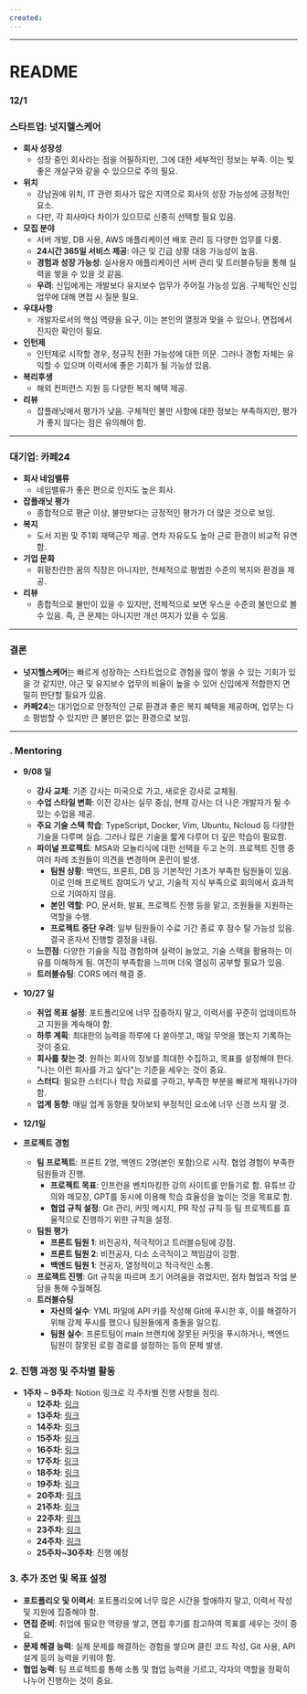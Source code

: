 ```yaml
---
created:
---
```

---
# **README**

### 12/1 

### 스타트업: 넛지헬스케어

- **회사 성장성**
    - 성장 중인 회사라는 점을 어필하지만, 그에 대한 세부적인 정보는 부족. 이는 빛좋은 개살구와 같을 수 있으므로 주의 필요.
- **위치**
    - 강남권에 위치, IT 관련 회사가 많은 지역으로 회사의 성장 가능성에 긍정적인 요소.
    - 다만, 각 회사마다 차이가 있으므로 신중히 선택할 필요 있음.
- **모집 분야**
    - 서버 개발, DB 사용, AWS 애플리케이션 배포 관리 등 다양한 업무를 다룸.
    - **24시간 365일 서비스 제공**: 야근 및 긴급 상황 대응 가능성이 높음.
    - **경험과 성장 가능성**: 실사용자 애플리케이션 서버 관리 및 트러블슈팅을 통해 실력을 쌓을 수 있을 것 같음.
    - **우려**: 신입에게는 개발보다 유지보수 업무가 주어질 가능성 있음. 구체적인 신입 업무에 대해 면접 시 질문 필요.
- **우대사항**
    - 개발자로서의 핵심 역량을 요구, 이는 본인의 열정과 맞을 수 있으나, 면접에서 진지한 확인이 필요.
- **인턴제**
    - 인턴제로 시작할 경우, 정규직 전환 가능성에 대한 의문. 그러나 경험 자체는 유익할 수 있으며 이력서에 좋은 기회가 될 가능성 있음.
- **복리후생**
    - 해외 컨퍼런스 지원 등 다양한 복지 혜택 제공.
- **리뷰**
    - 잡플래닛에서 평가가 낮음. 구체적인 불만 사항에 대한 정보는 부족하지만, 평가가 좋지 않다는 점은 유의해야 함.

---
### 대기업: 카페24

- **회사 네임밸류**
    - 네임밸류가 좋은 편으로 인지도 높은 회사.
- **잡플래닛 평가**
    - 종합적으로 평균 이상, 불만보다는 긍정적인 평가가 더 많은 것으로 보임.
- **복지**
    - 도서 지원 및 주1회 재택근무 제공. 연차 자유도도 높아 근로 환경이 비교적 유연함.
- **기업 문화**
    - 휘황찬란한 꿈의 직장은 아니지만, 전체적으로 평범한 수준의 복지와 환경을 제공.
- **리뷰**
    - 종합적으로 불만이 있을 수 있지만, 전체적으로 보면 우스운 수준의 불만으로 볼 수 있음. 즉, 큰 문제는 아니지만 개선 여지가 있을 수 있음.

---
### 결론

- **넛지헬스케어**는 빠르게 성장하는 스타트업으로 경험을 많이 쌓을 수 있는 기회가 있을 것 같지만, 야근 및 유지보수 업무의 비율이 높을 수 있어 신입에게 적합한지 면밀히 판단할 필요가 있음.
- **카페24**는 대기업으로 안정적인 근로 환경과 좋은 복지 혜택을 제공하며, 업무는 다소 평범할 수 있지만 큰 불만은 없는 환경으로 보임.





---
### . **Mentoring**

- **9/08 일**
    
    - **강사 교체**: 기존 강사는 미국으로 가고, 새로운 강사로 교체됨.
    - **수업 스타일 변화**: 이전 강사는 실무 중심, 현재 강사는 더 나은 개발자가 될 수 있는 수업을 제공.
    - **주요 기술 스택 학습**: TypeScript, Docker, Vim, Ubuntu, Ncloud 등 다양한 기술을 다루며 실습. 그러나 많은 기술을 짧게 다루어 더 깊은 학습이 필요함.
    - **파이널 프로젝트**: MSA와 모놀리식에 대한 선택을 두고 논의. 프로젝트 진행 중 여러 차례 조원들이 의견을 변경하며 혼란이 발생.
        - **팀원 상황**: 백엔드, 프론트, DB 등 기본적인 기초가 부족한 팀원들이 있음. 이로 인해 프로젝트 참여도가 낮고, 기술적 지식 부족으로 회의에서 효과적으로 기여하지 않음.
        - **본인 역할**: PO, 문서화, 발표, 프로젝트 진행 등을 맡고, 조원들을 지원하는 역할을 수행.
        - **프로젝트 중단 우려**: 일부 팀원들이 수료 기간 종료 후 잠수 탈 가능성 있음. 결국 혼자서 진행할 결정을 내림.
    - **느낀점**: 다양한 기술을 직접 경험하며 실력이 늘었고, 기술 스택을 활용하는 이유를 이해하게 됨. 여전히 부족함을 느끼며 더욱 열심히 공부할 필요가 있음.
    - **트러블슈팅**: CORS 에러 해결 중.
- **10/27 일**
    
    - **취업 목표 설정**: 포트폴리오에 너무 집중하지 말고, 이력서를 꾸준히 업데이트하고 지원을 계속해야 함.
    - **하루 계획**: 최대한의 능력을 하루에 다 쏟아붓고, 매일 무엇을 했는지 기록하는 것이 중요.
    - **회사를 찾는 것**: 원하는 회사의 정보를 최대한 수집하고, 목표를 설정해야 한다. "나는 이런 회사를 가고 싶다"는 기준을 세우는 것이 중요.
    - **스터디**: 필요한 스터디나 학습 자료를 구하고, 부족한 부분을 빠르게 채워나가야 함.
    - **업계 동향**: 매일 업계 동향을 찾아보되 부정적인 요소에 너무 신경 쓰지 말 것.
- **12/1일**
	
- **프로젝트 경험**
    
    - **팀 프로젝트**: 프론트 2명, 백엔드 2명(본인 포함)으로 시작. 협업 경험이 부족한 팀원들과 진행.
        - **프로젝트 목표**: 인프런을 벤치마킹한 강의 사이트를 만들기로 함. 유튜브 강의와 메모장, GPT를 동시에 이용해 학습 효율성을 높이는 것을 목표로 함.
        - **협업 규칙 설정**: Git 관리, 커밋 메시지, PR 작성 규칙 등 팀 프로젝트를 효율적으로 진행하기 위한 규칙을 설정.
    - **팀원 평가**
        - **프론트 팀원 1**: 비전공자, 적극적이고 트러블슈팅에 강점.
        - **프론트 팀원 2**: 비전공자, 다소 소극적이고 책임감이 강함.
        - **백엔드 팀원 1**: 전공자, 열정적이고 적극적인 소통.
    - **프로젝트 진행**: Git 규칙을 따르며 초기 어려움을 겪었지만, 점차 협업과 작업 분담을 통해 수월해짐.
    - **트러블슈팅**
        - **자신의 실수**: YML 파일에 API 키를 작성해 Git에 푸시한 후, 이를 해결하기 위해 강제 푸시를 했으나 팀원들에게 충돌을 일으킴.
        - **팀원 실수**: 프론트팀이 main 브랜치에 잘못된 커밋을 푸시하거나, 백엔드 팀원이 잘못된 로컬 경로를 설정하는 등의 문제 발생.
### 2. **진행 과정 및 주차별 활동**

- **1주차** ~ **9주차**: Notion 링크로 각 주차별 진행 사항을 정리.
    - **12주차**: [링크](https://applicationspring.notion.site/12-43744912300148798daab456f3bde188?pvs=4)
    - **13주차**: [링크](https://applicationspring.notion.site/13-5c422ca79d024fb9bbb7cea51a4cf2f8)
    - **14주차**: [링크](https://applicationspring.notion.site/14-eb30043f63634d0f9269d2e9c913e082)
    - **15주차**: [링크](https://applicationspring.notion.site/15-6854ef9dd02b4c7d96e952ae931dec99)
    - **16주차**: [링크](https://applicationspring.notion.site/16-374ea79afa324fb0a5c4b0213f1c845e)
    - **17주차**: [링크](https://applicationspring.notion.site/17-0fc1ee76a186470ab43448c3c39dbc4d?pvs=4)
    - **18주차**: [링크](https://applicationspring.notion.site/18-4f9c9ec7c53743a4969dd8d874b9a177?pvs=4)
    - **19주차**: [링크](https://applicationspring.notion.site/19-7eb8660f952141df81a62fe0641ef874?pvs=4)
    - **20주차**: [링크](https://applicationspring.notion.site/20-9b207dbfa281450d8a2c201070e5e127?pvs=4)
    - **21주차**: [링크](https://applicationspring.notion.site/21-3dcf3ef6c28048de9dee65b9316b6b21?pvs=4)
    - **22주차**: [링크](https://applicationspring.notion.site/22-3806c035e8284e76a962ab88113b4d2b?pvs=4)
    - **23주차**: [링크](https://applicationspring.notion.site/23-bd2607c8bbdc4d6293e1bb1806bfff89?pvs=4)
    - **24주차**: [링크](https://applicationspring.notion.site/24-ace4528a615a4117a5764ad2ec129d16?pvs=4)
    - **25주차~30주차**: 진행 예정

### 3. **추가 조언 및 목표 설정**

- **포트폴리오 및 이력서**: 포트폴리오에 너무 많은 시간을 할애하지 말고, 이력서 작성 및 지원에 집중해야 함.
- **면접 준비**: 취업에 필요한 역량을 쌓고, 면접 후기를 참고하여 목표를 세우는 것이 중요.
- **문제 해결 능력**: 실제 문제를 해결하는 경험을 쌓으며 클린 코드 작성, Git 사용, API 설계 등의 능력을 키워야 함.
- **협업 능력**: 팀 프로젝트를 통해 소통 및 협업 능력을 기르고, 각자의 역할을 정확히 나누어 진행하는 것이 중요.